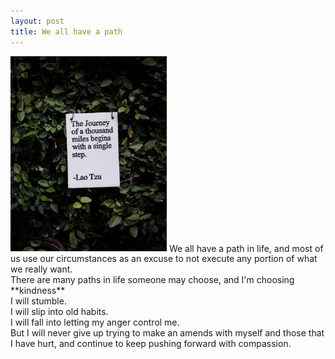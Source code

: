 ```yaml
---
layout: post
title: We all have a path
---
```

<img src="https://github.com/aaqibpanjwani/aaqibpanjwani.github.io/blob/master/images/Journey_LAO_TZU.jpg?raw=true" alt="journey" width="250"/>
We all have a path in life, and most of us use our circumstances as an excuse to not execute any portion of what we really want. 
<br>There are many paths in life someone may choose, and I'm choosing **kindness**<br>
I will stumble.<br> I will slip into old habits.<br> I will fall into letting my anger control me.<br> 
But I will never give up trying to make an amends with myself and those that I have hurt, and continue to keep pushing forward with compassion.

